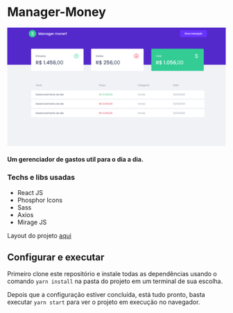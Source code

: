 # Manager-Money
<img src="src/assets/git.png"></img>
<h4>Um gerenciador de gastos util para o dia a dia.<h4>
<h3>Techs e libs usadas</h3>
<ul>
  <li>React JS</li>
  <li>Phosphor Icons</li>
  <li>Sass</li>
  <li>Axios</li>
  <li>Mirage JS</li>
</ul>
<span>Layout do projeto <a href="https://www.figma.com/file/0xmu9mj2TJYoIOubBFWsk5/dtmoney-Ignite-(Copy)?node-id=1%3A863">aqui</a></span>
<h2>Configurar e executar</h2>
<p>Primeiro clone este repositório e instale todas as dependências usando o comando <code>yarn install</code> na pasta do projeto em um terminal de sua escolha.</p>
<p>Depois que a configuração estiver concluída, está tudo pronto, basta executar <code>yarn start</code> para ver o projeto em execução no navegador.</p>
